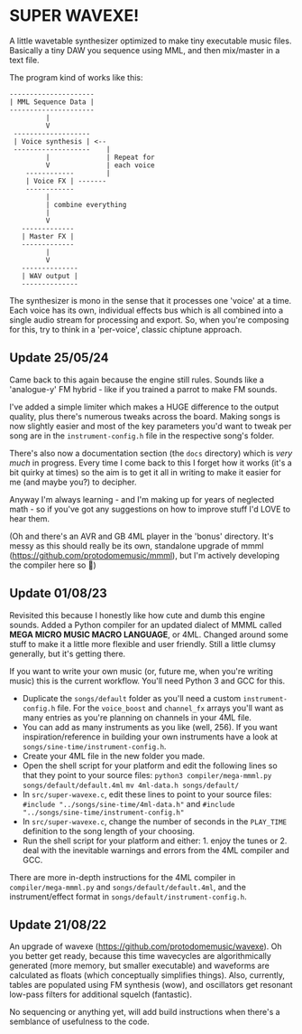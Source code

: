 SUPER WAVEXE!
=============

A little wavetable synthesizer optimized to make tiny executable music files. Basically a tiny DAW you sequence using MML, and then mix/master in a text file.

The program kind of works like this:

```
---------------------
| MML Sequence Data |
---------------------
         |
         V
 -------------------
 | Voice synthesis | <--
 -------------------    |
         |              | Repeat for
         V              | each voice
    ------------        |
    | Voice FX | -------
    ------------
         |
         | combine everything
         |
         V
   -------------
   | Master FX |
   -------------
         |
         V
   --------------
   | WAV output |
   --------------
```

The synthesizer is mono in the sense that it processes one 'voice' at a time. Each voice has its own, individual effects bus which is all combined into a single audio stream for processing and export. So, when you're composing for this, try to think in a 'per-voice', classic chiptune approach.

Update 25/05/24
---------------

Came back to this again because the engine still rules. Sounds like a 'analogue-y' FM hybrid - like if you trained a parrot to make FM sounds.

I've added a simple limiter which makes a HUGE difference to the output quality, plus there's numerous tweaks across the board. Making songs is now slightly easier and most of the key parameters you'd want to tweak per song are in the `instrument-config.h` file in the respective song's folder.

There's also now a documentation section (the `docs` directory) which is *very much* in progress. Every time I come back to this I forget how it works (it's a bit quirky at times) so the aim is to get it all in writing to make it easier for me (and maybe you?) to decipher.

Anyway I'm always learning - and I'm making up for years of neglected math - so if you've got any suggestions on how to improve stuff I'd LOVE to hear them.

(Oh and there's an AVR and GB 4ML player in the 'bonus' directory. It's messy as this should really be its own, standalone upgrade of mmml (https://github.com/protodomemusic/mmml), but I'm actively developing the compiler here so 🤷)

Update 01/08/23
---------------

Revisited this because I honestly like how cute and dumb this engine sounds. Added a Python compiler for an updated dialect of MMML called **MEGA MICRO MUSIC MACRO LANGUAGE**, or 4ML. Changed around some stuff to make it a little more flexible and user friendly. Still a little clumsy generally, but it's getting there.

If you want to write your own music (or, future me, when you're writing music) this is the current workflow. You'll need Python 3 and GCC for this.

- Duplicate the `songs/default` folder as you'll need a custom `instrument-config.h` file. For the `voice_boost` and `channel_fx` arrays you'll want as many entries as you're planning on channels in your 4ML file.
- You can add as many instruments as you like (well, 256). If you want inspiration/reference in building your own instruments have a look at `songs/sine-time/instrument-config.h`.
- Create your 4ML file in the new folder you made.
- Open the shell script for your platform and edit the following lines so that they point to your source files: `python3 compiler/mega-mmml.py songs/default/default.4ml` `mv 4ml-data.h songs/default/`
- In `src/super-wavexe.c`, edit these lines to point to your source files: `#include "../songs/sine-time/4ml-data.h"` and `#include "../songs/sine-time/instrument-config.h"`
- In `src/super-wavexe.c`, change the number of seconds in the `PLAY_TIME` definition to the song length of your choosing.
- Run the shell script for your platform and either: 1. enjoy the tunes or 2. deal with the inevitable warnings and errors from the 4ML compiler and GCC.

There are more in-depth instructions for the 4ML compiler in `compiler/mega-mmml.py` and `songs/default/default.4ml`, and the instrument/effect format in `songs/default/instrument-config.h`.

Update 21/08/22
---------------

An upgrade of wavexe (https://github.com/protodomemusic/wavexe). Oh you better get ready, because this time wavecycles are algorithmically generated (more memory, but smaller executable) and waveforms are calculated as floats (which conceptually simplifies things). Also, currently, tables are populated using FM synthesis (wow), and oscillators get resonant low-pass filters for additional squelch (fantastic).

No sequencing or anything yet, will add build instructions when there's a semblance of usefulness to the code.